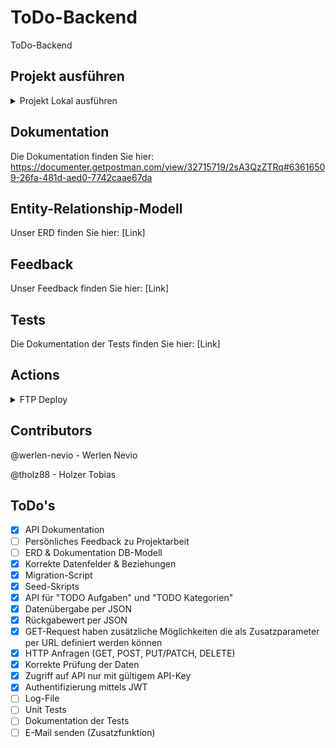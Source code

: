 # ToDo-Backend
ToDo-Backend

## Projekt ausführen
<details closed>
    <summary>Projekt Lokal ausführen</summary>
    
    copy env .env

    composer install

    php spark db:create todos

    php spark migrate

    php spark db:seed TodoSeeder

    php spark shield:setup
    --n
    --n
    --n
    --y

    php spark serve
</details>

## Dokumentation
Die Dokumentation finden Sie hier: 
https://documenter.getpostman.com/view/32715719/2sA3QzZTRq#63616509-26fa-481d-aed0-7742caae67da

## Entity-Relationship-Modell
Unser ERD finden Sie hier:
[Link]

## Feedback
Unser Feedback finden Sie hier:
[Link]

## Tests
Die Dokumentation der Tests finden Sie hier: 
[Link]

## Actions
<details closed>
    <summary>FTP Deploy</summary>
    Wir haben FTP Deploy verwendet, um automatisch die commits auf den FTP Server zu pushen
    
    https://github.com/marketplace/actions/ftp-deploy
</details>

## Contributors
@werlen-nevio - Werlen Nevio

@tholz88 - Holzer Tobias

## ToDo's
- [x] API Dokumentation
- [ ] Persönliches Feedback zu Projektarbeit
- [ ] ERD & Dokumentation DB-Modell
- [x] Korrekte Datenfelder & Beziehungen
- [x] Migration-Script
- [x] Seed-Skripts
- [x] API für "TODO Aufgaben" und "TODO Kategorien"
- [x] Datenübergabe per JSON
- [x] Rückgabewert per JSON
- [x] GET-Request haben zusätzliche Möglichkeiten die als Zusatzparameter per URL definiert werden können
- [x] HTTP Anfragen (GET, POST, PUT/PATCH, DELETE)
- [x] Korrekte Prüfung der Daten
- [x] Zugriff auf API nur mit gültigem API-Key
- [x] Authentifizierung mittels JWT
- [ ] Log-File
- [ ] Unit Tests
- [ ] Dokumentation der Tests
- [ ] E-Mail senden (Zusatzfunktion)
